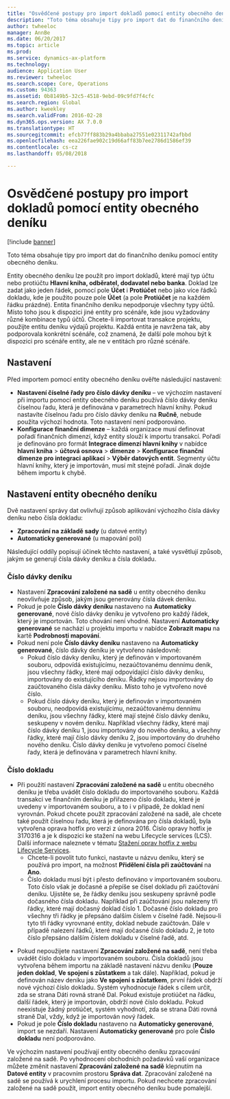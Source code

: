 ```yaml
---
title: "Osvědčené postupy pro import dokladů pomocí entity obecného deníku"
description: "Toto téma obsahuje tipy pro import dat do finančního deníku pomocí entity obecného deníku."
author: twheeloc
manager: AnnBe
ms.date: 06/20/2017
ms.topic: article
ms.prod: 
ms.service: dynamics-ax-platform
ms.technology: 
audience: Application User
ms.reviewer: twheeloc
ms.search.scope: Core, Operations
ms.custom: 94363
ms.assetid: 0b8149b5-32c5-4518-9ebd-09c9fd7f4cfc
ms.search.region: Global
ms.author: kweekley
ms.search.validFrom: 2016-02-28
ms.dyn365.ops.version: AX 7.0.0
ms.translationtype: HT
ms.sourcegitcommit: efcb77ff883b29a4bbaba27551e02311742afbbd
ms.openlocfilehash: eea226fae902c19d66aff83b7ee2786d1586ef39
ms.contentlocale: cs-cz
ms.lasthandoff: 05/08/2018

---
```


# <a name="best-practices-for-importing-vouchers-using-the-general-journal-entity"></a>Osvědčené postupy pro import dokladů pomocí entity obecného deníku

[!include [banner](../includes/banner.md)]

Toto téma obsahuje tipy pro import dat do finančního deníku pomocí entity obecného deníku.  

Entity obecného deníku lze použít pro import dokladů, které mají typ účtu nebo protiúčtu **Hlavní kniha, odběratel, dodavatel nebo banka**. Doklad lze zadat jako jeden řádek, pomocí pole **Účet** i **Protiúčet** nebo jako více řádků dokladu, kde je použito pouze pole **Účet** (a pole **Protiúčet** je na každém řádku prázdné). Entita finančního deníku nepodporuje všechny typy účtů. Místo toho jsou k dispozici jiné entity pro scénáře, kde jsou vyžadovány různé kombinace typů účtů. Chcete-li importovat transakce projektu, použijte entitu deníku výdajů projektu. Každá entita je navržena tak, aby podporovala konkrétní scénáře, což znamená, že další pole mohou být k dispozici pro scénáře entity, ale ne v entitách pro různé scénáře.

## <a name="setup"></a>Nastavení
Před importem pomocí entity obecného deníku ověřte následující nastavení:

-   **Nastavení číselné řady pro číslo dávky deníku** – ve výchozím nastavení při importu pomocí entity obecného deníku používá číslo dávky deníku číselnou řadu, která je definována v parametrech hlavní knihy. Pokud nastavíte číselnou řadu pro číslo dávky deníku na **Ručně**, nebude použita výchozí hodnota. Toto nastavení není podporováno.
-   **Konfigurace finanční dimenze** – každá organizace musí definovat pořadí finančních dimenzí, když entity slouží k importu transakcí. Pořadí je definováno pro formát **Integrace dimenzí hlavní knihy** v nabídce **hlavní kniha** &gt; **účtová osnova** &gt; **dimenze** &gt; **Konfigurace finanční dimenze pro integraci aplikací** &gt; **Výběr datových entit**. Segmenty účtu hlavní knihy, který je importován, musí mít stejné pořadí. Jinak dojde během importu k chybě.

## <a name="general-journal-entity-setup"></a>Nastavení entity obecného deníku
Dvě nastavení správy dat ovlivňují způsob aplikování výchozího čísla dávky deníku nebo čísla dokladu:

-   **Zpracování na základě sady** (u datové entity)
-   **Automaticky generované** (u mapování polí)

Následující oddíly popisují účinek těchto nastavení, a také vysvětlují způsob, jakým se generují čísla dávky deníku a čísla dokladu.

### <a name="journal-batch-number"></a>Číslo dávky deníku

-   Nastavení **Zpracování založené na sadě** u entity obecného deníku neovlivňuje způsob, jakým jsou generovány čísla dávek deníku.
-   Pokud je pole **Číslo dávky deníku** nastaveno na **Automaticky generované**, nové číslo dávky deníku je vytvořeno pro každý řádek, který je importován. Toto chování není vhodné. Nastavení **Automaticky generované** se nachází u projektu importu v nabídce **Zobrazit mapu** na kartě **Podrobnosti mapování**.
-   Pokud není pole **Číslo dávky deníku** nastaveno na **Automaticky generované**, číslo dávky deníku je vytvořeno následovně:
    -   Pokud číslo dávky deníku, který je definován v importovaném souboru, odpovídá existujícímu, nezaúčtovanému dennímu deník, jsou všechny řádky, které mají odpovídající číslo dávky deníku, importovány do existujícího deníku. Řádky nejsou importovány do zaúčtovaného čísla dávky deníku. Místo toho je vytvořeno nové číslo.
    -   Pokud číslo dávky deníku, který je definován v importovaném souboru, neodpovídá existujícímu, nezaúčtovanému dennímu deníku, jsou všechny řádky, které mají stejné číslo dávky deníku, seskupeny v novém deníku. Například všechny řádky, které mají číslo dávky deníku 1, jsou importovány do nového deníku, a všechny řádky, které mají číslo dávky deníku 2, jsou importovány do druhého nového deníku. Číslo dávky deníku je vytvořeno pomocí číselné řady, která je definována v parametrech hlavní knihy.

### <a name="voucher-number"></a>Číslo dokladu

-   Při použití nastavení **Zpracování založené na sadě** u entitu obecného deníku je třeba uvádět číslo dokladu do importovaného souboru. Každá transakci ve finančním deníku je přiřazeno číslo dokladu, které je uvedeny v importovaném souboru, a to i v případě, že doklad není vyrovnán. Pokud chcete použít zpracování založené na sadě, ale chcete také použít číselnou řadu, která je definována pro čísla dokladů, byla vytvořena oprava hotfix pro verzi z února 2016. Číslo opravy hotfix je 3170316 a je k dispozici ke stažení na webu Lifecycle services (LCS). Další informace naleznete v tématu [Stažení oprav hotfix z webu Lifecycle Services](../migration-upgrade/download-hotfix-lcs.md).
    -   Chcete-li povolit tuto funkci, nastavte u názvu deníku, který se používá pro import, na možnost **Přidělení čísla při zaúčtování** na **Ano**.
    -   Číslo dokladu musí být i přesto definováno v importovaném souboru. Toto číslo však je dočasné a přepíše se čísel dokladu při zaúčtování deníku. Ujistěte se, že řádky deníku jsou seskupeny správně podle dočasného čísla dokladu. Například při zaúčtování jsou nalezeny tři řádky, které mají dočasný doklad číslo 1. Dočasné číslo dokladu pro všechny tři řádky je přepsáno dalším číslem v číselné řadě. Nejsou-li tyto tři řádky vyrovnané entity, doklad nebude zaúčtován. Dále v případě nalezení řádků, které mají dočasné číslo dokladu 2, je toto číslo přepsáno dalším číslem dokladu v číselné řadě, atd.

<!-- -->

-   Pokud nepoužijete nastavení **Zpracování založené na sadě**, není třeba uvádět číslo dokladu v importovaném souboru. Čísla dokladů jsou vytvořena během importu na základě nastavení názvu deníku (**Pouze jeden doklad**, **Ve spojení s zůstatkem** a tak dále). Například, pokud je definován název deníku jako **Ve spojení s zůstatkem**, první řádek obdrží nové výchozí číslo dokladu. Systém vyhodnocuje řádek s cílem určit, zda se strana Dáti rovná straně Dal. Pokud existuje protiúčet na řádku, další řádek, který je importován, obdrží nové číslo dokladu. Pokud neexistuje žádný protiúčet, systém vyhodnotí, zda se strana Dáti rovná straně Dal, vždy, když je importován nový řádek.
-   Pokud je pole **Číslo dokladu** nastaveno na **Automaticky generované**, import se nezdaří. Nastavení **Automaticky generované** pro pole **Číslo dokladu** není podporováno.

Ve výchozím nastavení používají entity obecného deníku zpracování založené na sadě. Po vyhodnocení obchodních požadavků vaší organizace můžete změnit nastavení **Zpracování založené na sadě** klepnutím na **Datové entity** v pracovním prostoru **Správa dat**. Zpracování založené na sadě se používá k urychlení procesu importu. Pokud nechcete zpracování založené na sadě použít, import entity obecného deníku bude pomalejší.




